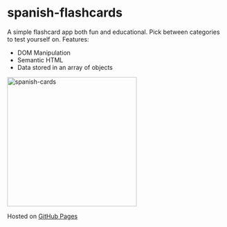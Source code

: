 # spanish-flashcards

A simple flashcard app both fun and educational.
Pick between categories to test yourself on.
Features:
- DOM Manipulation
- Semantic HTML
- Data stored in an array of objects

<img width="299" alt="spanish-cards" src="https://user-images.githubusercontent.com/82417131/150442524-6ffae156-4864-4e62-8610-cb654ba2936c.png">

Hosted on [GitHub Pages](https://mariaalouisaa.github.io/spanish-flashcards/)
